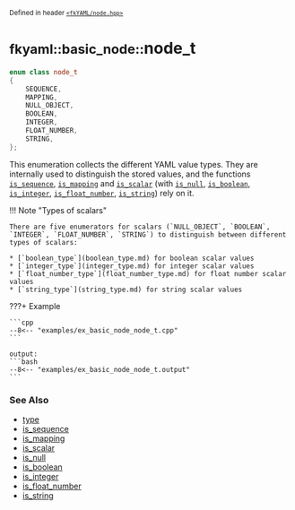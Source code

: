 <small>Defined in header [`<fkYAML/node.hpp>`](https://github.com/fktn-k/fkYAML/blob/develop/include/fkYAML/node.hpp)</small>

# <small>fkyaml::basic_node::</small>node_t

```cpp
enum class node_t
{
    SEQUENCE,
    MAPPING,
    NULL_OBJECT,
    BOOLEAN,
    INTEGER,
    FLOAT_NUMBER,
    STRING,
};
```

This enumeration collects the different YAML value types. They are internally used to distinguish the stored values, and the functions [`is_sequence`](is_sequence.md), [`is_mapping`](is_mapping.md) and [`is_scalar`](is_scalar.md) (with [`is_null`](is_null.md), [`is_boolean`](is_boolean.md), [`is_integer`](is_integer.md), [`is_float_number`](is_float_number.md), [`is_string`](is_string.md)) rely on it.  

!!! Note "Types of scalars"

    There are five enumerators for scalars (`NULL_OBJECT`, `BOOLEAN`, `INTEGER`, `FLOAT_NUMBER`, `STRING`) to distinguish between different types of scalars:  

    * [`boolean_type`](boolean_type.md) for boolean scalar values
    * [`integer_type`](integer_type.md) for integer scalar values
    * [`float_number_type`](float_number_type.md) for float number scalar values
    * [`string_type`](string_type.md) for string scalar values

???+ Example

    ```cpp
    --8<-- "examples/ex_basic_node_node_t.cpp"
    ```

    output:
    ```bash
    --8<-- "examples/ex_basic_node_node_t.output"
    ```

### **See Also**

* [type](type.md)
* [is_sequence](is_sequence.md)
* [is_mapping](is_mapping.md)
* [is_scalar](is_scalar.md)
* [is_null](is_null.md)
* [is_boolean](is_boolean.md)
* [is_integer](is_integer.md)
* [is_float_number](is_float_number.md)
* [is_string](is_string.md)
